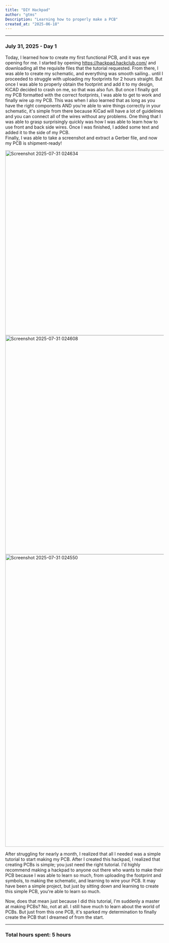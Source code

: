 ```yaml
---
title: "DIY Hackpad"
author: "gtms"
Description: "Learning how to properly make a PCB"
created_at: "2025-06-18"
---
```


----------------------------------------------------------------------------------------------------------------------------------------------------------------------------------------------------------------------------------------------------------------------------------
### July 31, 2025 - Day 1

Today, I learned how to create my first functional PCB, and it was eye opening for me. I started by opening https://hackpad.hackclub.com/ and downloading all the requisite files that the tutorial requested. From there, I was able to create my schematic, and everything was
smooth sailing.. until I proceeded to struggle with uploading my footprints for 2 hours straight. But once I was able to properly obtain the footprint and add it to my design, KiCAD decided to crash on me, so that was also fun. But once I finally got my PCB formatted with 
the correct footprints, I was able to get to work and finally wire up my PCB. This was when I also learned that as long as you have the right components AND you're able to wire things correctly in your schematic, it's simple from there because KiCad will have a lot of 
guidelines and you can connect all of the wires without any problems. One thing that I was able to grasp surprisingly quickly was how I was able to learn how to use front and back side wires. Once I was finished, I added some text and added it to the side of my PCB.  
Finally, I was able to take a screenshot and extract a Gerber file, and now my PCB is shipment-ready!

<img width="625" height="587" alt="Screenshot 2025-07-31 024634" src="https://github.com/user-attachments/assets/fbf74750-0402-47ee-a887-d6eed6273c84" />
<img width="555" height="695" alt="Screenshot 2025-07-31 024608" src="https://github.com/user-attachments/assets/975ab337-dde6-4ec5-ba24-e84185b70b17" />
<img width="1724" height="928" alt="Screenshot 2025-07-31 024550" src="https://github.com/user-attachments/assets/5371630f-f6b5-4199-90ed-df1c6bee6c5c" />

After struggling for nearly a month, I realized that all I needed was a simple tutorial to start making my PCB. After I created this hackpad, I realized that creating PCBs is simple; you just need the right tutorial. I'd highly recommend making a hackpad to anyone out there
who wants to make their PCB because I was able to learn so much, from uploading the footprint and symbols, to making the schematic, and learning to wire your PCB. It may have been a simple project, but just by sitting down and learning to create this simple PCB, you're able
to learn so much.

Now, does that mean just because I did this tutorial, I'm suddenly a master at making PCBs? No, not at all. I still have much to learn about the world of PCBs. But just from this one PCB, it's sparked my determination to finally create the PCB that I dreamed of from the 
start.

----------------------------------------------------------------------------------------------------------------------------------------------------------------------------------------------------------------------------------------------------------------------------------
### Total hours spent: 5 hours
